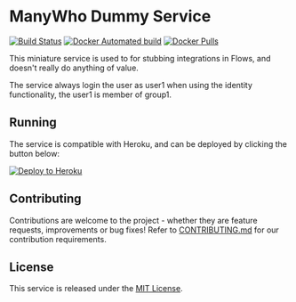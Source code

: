 ManyWho Dummy Service
======================

[![Build Status](https://travis-ci.org/manywho/service-dummy.svg?branch=develop)](https://travis-ci.org/manywho/service-dummy)
[![Docker Automated build](https://img.shields.io/docker/automated/manywho/service-dummy.svg?maxAge=2592000)](https://hub.docker.com/r/manywho/service-dummy)
[![Docker Pulls](https://img.shields.io/docker/pulls/manywho/service-dummy.svg?maxAge=2592000)](https://hub.docker.com/r/manywho/service-dummy)

This miniature service is used to for stubbing integrations in Flows, and doesn't really do anything of value.

The service always login the user as user1 when using the identity functionality, the user1 is member of group1.

## Running

The service is compatible with Heroku, and can be deployed by clicking the button below:

[![Deploy to Heroku](https://www.herokucdn.com/deploy/button.svg)](https://heroku.com/deploy?template=https://github.com/manywho/service-dummy/tree/develop)

## Contributing

Contributions are welcome to the project - whether they are feature requests, improvements or bug fixes! Refer to 
[CONTRIBUTING.md](CONTRIBUTING.md) for our contribution requirements.

## License

This service is released under the [MIT License](http://opensource.org/licenses/mit-license.php).
